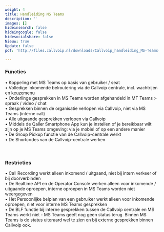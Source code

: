 ```yaml
---
weight: 4
title: Handleiding MS Teams
description: ''
images: []
hideinsearch: false
hideingoogle: false
hidesocialshare: false
Nieuw: true
Update: false
pdf: 'http://files.callvoip.nl/downloads/Callvoip_handleiding_MS-Teams-koppeling.pdf'

---
```

<h3>Functies</h3>
•	Koppeling met MS Teams op basis van gebruiker / seat<br>
•	Volledige inkomende belroutering via de Callvoip centrale, incl. wachtrijen en keuzemenu<br>
•	Onderlinge gesprekken in MS Teams worden afgehandeld in MT Teams > spraak / video / chat<br>
•	Gesprekken binnen de organisatie verlopen via Callvoip, niet via MS Teams (interne call)<br>
•	Alle uitgaande gesprekken verlopen via Callvoip<br>
•	Middels de Qaller Smartphone App kun je instellen of je bereikbaar wilt zijn op je MS Teams omgeving: via je mobiel of op een andere manier<br>
•	De Group Pickup functie van de Callvoip-centrale werkt<br>
•	De Shortcodes van de Callvoip-centrale werken<br>
<br><br>
<h3>Restricties</h3>
•	Call Recording werkt alleen inkomend / uitgaand, niet bij intern verkeer of bij doorverbinden<br>
•	De Realtime API en de Operator Console werken alleen voor inkomende / uitgaande oproepen, interne oproepen in MS Teams worden niet weergegeven<br>
•	Het Persoonlijke belplan van een gebruiker werkt alleen voor inkomende oproepen, niet voor interne MS Teams gesprekken<br>
•	De BLF functie bij interne gesprekken tussen de Callvoip centrale en MS Teams werkt niet - MS Teams geeft nog geen status terug. Binnen MS Teams is de status uiteraard wel te zien en bij externe gesprekken binnen Callvoip ook.
